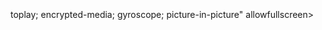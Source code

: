<!DOCTYPE=html>
<html lang="en">
<meta charset="utf-8">
<body>
<div id="main">
<iframe width="560" height="315" src="#" frameborder="0" allow="accelerometer; autoplay; encrypted-media; gyroscope; picture-in-picture" allowfullscreen></iframe>toplay; encrypted-media; gyroscope; picture-in-picture" allowfullscreen></iframe>
</div>
</body>
<html/>


